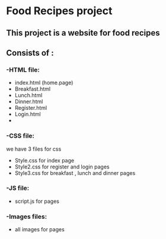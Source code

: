 # Food Recipes project
## This project is a website for food recipes 

## Consists of :

### -HTML file:
  - index.html (home.page)
  - Breakfast.html
  - Lunch.html
  - Dinner.html
  - Register.html
  - Login.html
  -
### -CSS file:
  we have 3 files for css
  - Style.css for index page
  - Style2.css for register and login pages
  - Style3.css for breakfast , lunch and dinner pages
  
 ### -JS file:
  - script.js for pages
 ### -Images files:
  - all images for pages
